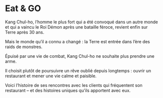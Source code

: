 # Eat & GO
Kang Chul-ho, l’homme le plus fort qui a été convoqué dans un autre monde et qui a vaincu le Roi Démon après une bataille féroce, revient enfin sur Terre après 30 ans.

Mais le monde qu’il a connu a changé : la Terre est entrée dans l’ère des raids de monstres.

Épuisé par une vie de combat, Kang Chul-ho ne souhaite plus prendre une arme.

Il choisit plutôt de poursuivre un rêve oublié depuis longtemps : ouvrir un restaurant et mener une vie calme et paisible.

Voici l’histoire de ses rencontres avec les clients qui fréquentent son restaurant – et des histoires uniques qu’ils apportent avec eux.